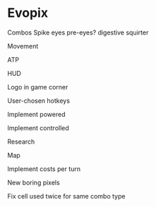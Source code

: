 # Evopix
Combos
  Spike
  eyes
  pre-eyes?
  digestive squirter
  

Movement

ATP

HUD

Logo in game corner

User-chosen hotkeys

Implement powered

Implement controlled

Research

Map

Implement costs per turn

New boring pixels

Fix cell used twice for same combo type

